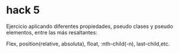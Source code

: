# hack 5

Ejercicio aplicando diferentes propiedades, pseudo clases y pseudo elementos, entre las más resaltantes:

Flex, position(relative, absoluta), float, :nth-child(-n), last-child,etc.

